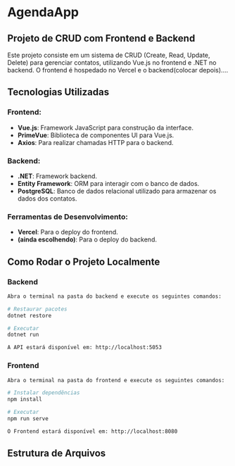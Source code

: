 # AgendaApp

## Projeto de CRUD com Frontend e Backend

Este projeto consiste em um sistema de CRUD (Create, Read, Update, Delete) para gerenciar contatos, utilizando Vue.js no frontend e .NET no backend. O frontend é hospedado no Vercel e o backend(colocar depois)....


## Tecnologias Utilizadas

### Frontend:
- **Vue.js**: Framework JavaScript para construção da interface.
- **PrimeVue**: Biblioteca de componentes UI para Vue.js.
- **Axios**: Para realizar chamadas HTTP para o backend.

### Backend:
- **.NET**: Framework backend.
- **Entity Framework**: ORM para interagir com o banco de dados.
- **PostgreSQL**: Banco de dados relacional utilizado para armazenar os dados dos contatos.

### Ferramentas de Desenvolvimento:
- **Vercel**: Para o deploy do frontend.
- **(ainda escolhendo)**: Para o deploy do backend.

## Como Rodar o Projeto Localmente

### Backend
```bash
Abra o terminal na pasta do backend e execute os seguintes comandos:

# Restaurar pacotes
dotnet restore

# Executar
dotnet run

A API estará disponível em: http://localhost:5053
```

### Frontend
```bash
Abra o terminal na pasta do frontend e execute os seguintes comandos:

# Instalar dependências
npm install

# Executar
npm run serve

O Frontend estará disponível em: http://localhost:8080
```

## Estrutura de Arquivos
```bash

```